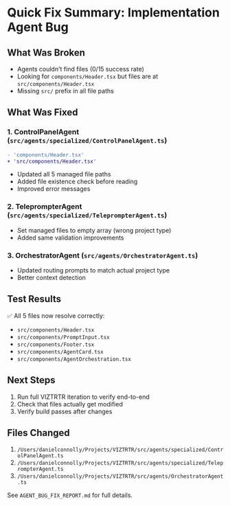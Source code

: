 # Quick Fix Summary: Implementation Agent Bug

## What Was Broken
- Agents couldn't find files (0/15 success rate)
- Looking for `components/Header.tsx` but files are at `src/components/Header.tsx`
- Missing `src/` prefix in all file paths

## What Was Fixed

### 1. ControlPanelAgent (`src/agents/specialized/ControlPanelAgent.ts`)
```diff
- 'components/Header.tsx'
+ 'src/components/Header.tsx'
```
- Updated all 5 managed file paths
- Added file existence check before reading
- Improved error messages

### 2. TeleprompterAgent (`src/agents/specialized/TeleprompterAgent.ts`)
- Set managed files to empty array (wrong project type)
- Added same validation improvements

### 3. OrchestratorAgent (`src/agents/OrchestratorAgent.ts`)
- Updated routing prompts to match actual project type
- Better context detection

## Test Results
✅ All 5 files now resolve correctly:
- `src/components/Header.tsx`
- `src/components/PromptInput.tsx`
- `src/components/Footer.tsx`
- `src/components/AgentCard.tsx`
- `src/components/AgentOrchestration.tsx`

## Next Steps
1. Run full VIZTRTR iteration to verify end-to-end
2. Check that files actually get modified
3. Verify build passes after changes

## Files Changed
1. `/Users/danielconnolly/Projects/VIZTRTR/src/agents/specialized/ControlPanelAgent.ts`
2. `/Users/danielconnolly/Projects/VIZTRTR/src/agents/specialized/TeleprompterAgent.ts`
3. `/Users/danielconnolly/Projects/VIZTRTR/src/agents/OrchestratorAgent.ts`

See `AGENT_BUG_FIX_REPORT.md` for full details.
